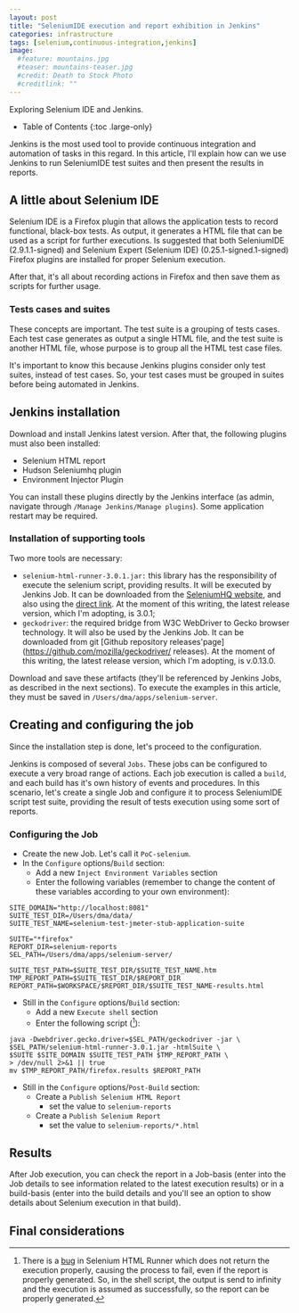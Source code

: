 ```yaml
---
layout: post
title: "SeleniumIDE execution and report exhibition in Jenkins"
categories: infrastructure
tags: [selenium,continuous-integration,jenkins]
image:
  #feature: mountains.jpg
  #teaser: mountains-teaser.jpg
  #credit: Death to Stock Photo
  #creditlink: ""
---
```

Exploring Selenium IDE and Jenkins.

- Table of Contents
{:toc .large-only}

Jenkins is the most used tool to provide continuous integration and automation 
of tasks in this regard.
In this article, I'll explain how can we use Jenkins to run SeleniumIDE test 
suites and then present the results in reports.

## A little about Selenium IDE
Selenium IDE is a Firefox plugin that allows the application tests to record 
functional, black-box tests. As output, it generates
a HTML file that can be used as a script for further executions. Is suggested 
that both SeleniumIDE (2.9.1.1-signed) and Selenium Expert (Selenium IDE) 
(0.25.1-signed.1-signed) Firefox plugins are installed for proper Selenium 
execution.

After that, it's all about recording actions in Firefox and then save them as 
scripts for further usage.

### Tests cases and suites

These concepts are important. The test suite is a grouping of tests cases. Each 
test case generates as output a single HTML file, and
the test suite is another HTML file, whose purpose is to group all the HTML 
test case files.

It's important to know this because Jenkins plugins consider only test suites, 
instead of test cases. So, your test cases
must be grouped in suites before being automated in Jenkins.

## Jenkins installation

Download and install Jenkins latest version.
After that, the following plugins must also been installed:

- Selenium HTML report
- Hudson Seleniumhq plugin
- Environment Injector Plugin

You can install these plugins directly by the Jenkins interface (as admin, 
navigate through `/Manage Jenkins/Manage plugins`). Some application restart 
may be required.

### Installation of supporting tools

Two more tools are necessary:

- `selenium-html-runner-3.0.1.jar:` this library has the responsibility of 
execute the selenium script, providing results. It will be executed by Jenkins 
Job. It can be downloaded from the 
[SeleniumHQ website](http://www.seleniumhq.org/download/), and also using the 
[direct link](https://goo.gl/Br1P0Z). At the moment of this writing, the latest 
release version, which I'm adopting, is 3.0.1;
- `geckodriver`: the required bridge from W3C WebDriver to Gecko browser 
technology. It will also be used by the Jenkins Job. It can be downloaded from 
git [Github repository releases'page](https://github.com/mozilla/geckodriver/
releases). At the moment of this writing, the latest release version, which 
I'm adopting, is v.0.13.0.

Download and save these artifacts (they'll be referenced by Jenkins Jobs, as 
described in the next sections). To execute the examples in this article, they 
must be saved in `/Users/dma/apps/selenium-server`.

## Creating and configuring the job

Since the installation step is done, let's proceed to the configuration.

Jenkins is composed of several `Jobs`. These jobs can be configured to execute 
a very broad range of actions. Each job execution is called a `build`, and each 
build has it's own history of events and procedures. In this scenario, let's 
create a single Job and configure it to process SeleniumIDE script test suite, 
providing the result of tests execution using some sort of reports.

### Configuring the Job

- Create the new Job. Let's call it `PoC-selenium`.
- In the `Configure` options/`Build` section:
  - Add a new `Inject Environment Variables` section
  - Enter the following variables (remember to change the content of these 
  variables according to your own environment):

```shell
SITE_DOMAIN="http://localhost:8081"
SUITE_TEST_DIR=/Users/dma/data/
SUITE_TEST_NAME=selenium-test-jmeter-stub-application-suite

SUITE="*firefox"
REPORT_DIR=selenium-reports
SEL_PATH=/Users/dma/apps/selenium-server/

SUITE_TEST_PATH=$SUITE_TEST_DIR/$SUITE_TEST_NAME.htm
TMP_REPORT_PATH=$SUITE_TEST_DIR/$REPORT_DIR
REPORT_PATH=$WORKSPACE/$REPORT_DIR/$SUITE_TEST_NAME-results.html
```

- Still in the `Configure` options/`Build` section:
  - Add a new `Execute shell` section
  - Enter the following script ([^1]):

```shell
java -Dwebdriver.gecko.driver=$SEL_PATH/geckodriver -jar \
$SEL_PATH/selenium-html-runner-3.0.1.jar -htmlSuite \
$SUITE $SITE_DOMAIN $SUITE_TEST_PATH $TMP_REPORT_PATH \
> /dev/null 2>&1 || true
mv $TMP_REPORT_PATH/firefox.results $REPORT_PATH
```

- Still in the `Configure` options/`Post-Build` section:
  - Create a `Publish Selenium HTML Report`
    - set the value to `selenium-reports`
  - Create a `Publish Selenium Report`
    - set the value to `selenium-reports/*.html`

## Results

After Job execution, you can check the report in a Job-basis (enter into the 
Job details to see information related to the latest execution results) or in 
a build-basis (enter into the build details and you'll see an option to 
show details about Selenium execution in that build).

## Final considerations

[^1]: There is a [bug](https://github.com/mozilla/geckodriver/issues/210) 
in Selenium HTML Runner which does not return the execution properly, causing 
the process to fail, even if the report is properly generated. So, in the 
shell script, the output is send to infinity and the execution is assumed as 
successfully, so the report can be properly generated.
